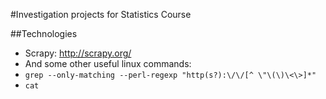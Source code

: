 #Investigation projects for Statistics Course

##Technologies
- Scrapy: http://scrapy.org/
- And some other useful linux commands: 
- `grep --only-matching --perl-regexp "http(s?):\/\/[^ \"\(\)\<\>]*"`
- `cat`
